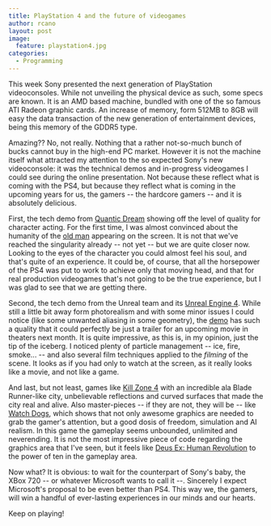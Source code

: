 ```yaml
---
title: PlayStation 4 and the future of videogames
author: rcano
layout: post
image:
  feature: playstation4.jpg
categories:
  - Programming
---
```


This week Sony presented the next generation of PlayStation videoconsoles.
While not unveiling the physical device as such, some specs are known.
It is an AMD based machine, bundled with one of the so famous ATI Radeon
graphic cards. An increase of memory, form 512MB to 8GB will easy the data
transaction of the new generation of entertainment devices, being this memory
of the GDDR5 type.

Amazing?? No, not really. Nothing that a rather not-so-much bunch of bucks
cannot buy in the high-end PC market. However it is not the machine itself what
attracted my attention to the so expected Sony's new videoconsole: it was the
technical demos and in-progress videogames I could see during the online
presentation. Not because these reflect what is coming with the PS4, but
because they reflect what is coming in the upcoming years for us, the gamers --
the hardcore gamers -- and it is absolutely delicious.

First, the tech demo from [Quantic Dream](http://www.quanticdream.com/)
showing off the level of quality for character acting. For the first time,
I was almost convinced about the humanity of the [old man](http://www.youtube.com/watch?v=MUMOHSL53L8)
appearing on the screen. It is not that we've reached the singularity already
-- not yet -- but we are quite closer now. Looking to the eyes of the character
you could almost feel his soul, and that's quite of an experience. It could be,
of course, that all the horsepower of the PS4 was put to work to achieve only
that moving head, and that for real production videogames that's not going to
be the true experience, but I was glad to see that we are getting there.

Second, the tech demo from the Unreal team and its [Unreal Engine 4](http://www.unrealengine.com/).
While still a little bit away form photorealism and with some minor issues I
could notice (like some unwanted aliasing in some geometry), the [demo](http://www.youtube.com/watch?v=_o7EsSfOFAQ)
has such a quality that it could perfectly be just a trailer for an upcoming
movie in theaters next month. It is quite impressive, as this is, in my opinion,
just the tip of the iceberg. I noticed plenty of particle management -- ice,
fire, smoke... -- and also several film techniques applied to the *filming* of the scene.
It looks as if you had only to watch at the screen, as it really looks like a
movie, and not like a game.

And last, but not least, games like [Kill Zone 4](http://www.youtube.com/watch?v=IuRwp6aCWRw)
with an incredible ala Blade Runner-like city, unbelievable reflections and curved surfaces
that made the city real and alive. Also master-pieces -- if they are not, they will be --
like [Watch Dogs](http://www.youtube.com/watch?v=1WUSv5Ugm9c), which shows that
not only awesome graphics are needed to grab the gamer's attention, but a good
dosis of freedom, simulation and AI realism. In this game the gameplay seems
unbounded, unlimited and neverending. It is not the most impressive piece of code
regarding the graphics area that I've seen, but it feels like
[Deus Ex: Human Revolution](http://www.youtube.com/watch?v=Kq5KWLqUewc) to the
power of ten in the gameplay area.

Now what? It is obvious: to wait for the counterpart of Sony's baby, the XBox 720 --
or whatever Microsoft wants to call it --. Sincerely I expect Microsoft's proposal
to be even better than PS4. This way we, the gamers, will win a handful of
ever-lasting experiences in our minds and our hearts.

Keep on playing!
